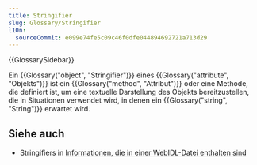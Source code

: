```yaml
---
title: Stringifier
slug: Glossary/Stringifier
l10n:
  sourceCommit: e099e74fe5c09c46f0dfe044894692721a713d29
---
```


{{GlossarySidebar}}

Ein {{Glossary("object", "Stringifier")}} eines {{Glossary("attribute", "Objekts")}} ist ein {{Glossary("method", "Attribut")}} oder eine Methode, die definiert ist, um eine textuelle Darstellung des Objekts bereitzustellen, die in Situationen verwendet wird, in denen ein {{Glossary("string", "String")}} erwartet wird.

## Siehe auch

- Stringifiers in [Informationen, die in einer WebIDL-Datei enthalten sind](/de/docs/MDN/Writing_guidelines/Howto/Write_an_api_reference/Information_contained_in_a_WebIDL_file#stringifiers)
